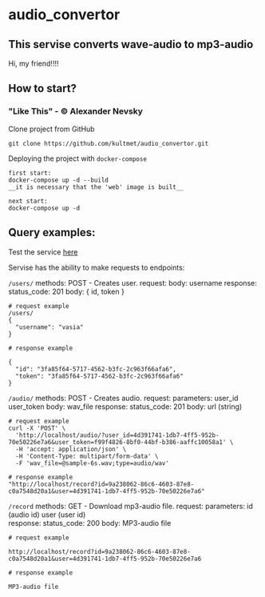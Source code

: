 # audio_convertor
## This servise converts wave-audio to mp3-audio

Hi, my friend!!!!

## How to start? 
### "Like This" - © Alexander Nevsky

Clone project from GitHub
```
git clone https://github.com/kultmet/audio_convertor.git
```

Deploying the project with <code>docker-compose</code>
```
first start: 
docker-compose up -d --build
__it is necessary that the 'web' image is built__

next start:
docker-compose up -d
```
## Query examples:

Test the service <a href="http://localhost/docs">here</a>

Servise has the ability to make requests to endpoints:

<code>/users/</code>
    methods:
        POST - Creates user.
            request:
                body:
                    username
            response:
                status_code: 201
                body:
                    {
                      id,
                      token
                    }

```
# request example
/users/ 
{
  "username": "vasia"
}
```

```
# response example

{
  "id": "3fa85f64-5717-4562-b3fc-2c963f66afa6",
  "token": "3fa85f64-5717-4562-b3fc-2c963f66afa6"
}
```



<code>/audio/</code>
    methods:
        POST - Creates audio.
            request:
                parameters:
                    user_id
                    user_token
                body:
                    wav_file
            response:
                status_code: 201
                body: 
                    url (string)

```
# request example
curl -X 'POST' \
  'http://localhost/audio/?user_id=4d391741-1db7-4ff5-952b-70e50226e7a6&user_token=f99f4826-8bf0-44bf-b386-aaffc10058a1' \
  -H 'accept: application/json' \
  -H 'Content-Type: multipart/form-data' \
  -F 'wav_file=@sample-6s.wav;type=audio/wav'

```

```
# response example
"http://localhost/record?id=9a238062-86c6-4603-87e8-c0a7548d20a1&user=4d391741-1db7-4ff5-952b-70e50226e7a6"
```

<code>/record</code>
    methods:
        GET - Download mp3-audio file.
            request:
                parameters:
                    id (audio id)
                    user (user id)   
            response:
                status_code: 200
                body:
                    MP3-audio file
    
```
# request example

http://localhost/record?id=9a238062-86c6-4603-87e8-c0a7548d20a1&user=4d391741-1db7-4ff5-952b-70e50226e7a6
```

```
# response example

MP3-audio file
```


